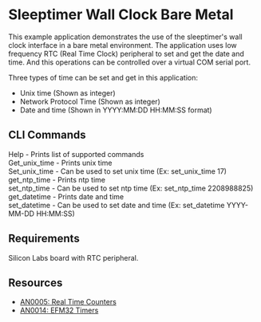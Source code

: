 # Sleeptimer Wall Clock Bare Metal

This example application demonstrates the use of the sleeptimer's wall clock interface in a bare metal environment. The application uses low frequency RTC (Real Time Clock) peripheral to set and get the date and time. And this operations can be controlled over a virtual COM serial port.

Three types of time can be set and get in this application:

* Unix time (Shown as integer)
* Network Protocol Time (Shown as integer)
* Date and time (Shown in YYYY:MM:DD HH:MM:SS format)

## CLI Commands

Help		- Prints list of supported commands   
Get_unix_time 	- Prints unix time    
Set_unix_time 	- Can be used to set unix time (Ex: set_unix_time 17)    
get_ntp_time	- Prints ntp time   
set_ntp_time	- Can be used to set ntp time (Ex: set_ntp_time 2208988825)  
get_datetime	- Prints date and time   
set_datetime	- Can be used to set date and time (Ex: set_datetime YYYY-MM-DD HH:MM:SS)

## Requirements

Silicon Labs board with RTC peripheral.

## Resources

* [AN0005: Real Time Counters](https://www.silabs.com/documents/public/application-notes/AN0005-EFM32-RTC.pdf)
* [AN0014: EFM32 Timers](https://www.silabs.com/documents/public/application-notes/AN0014.pdf)